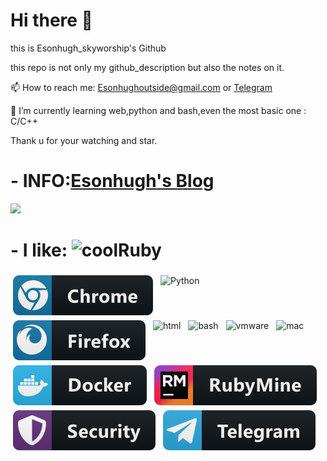 # Hi there 👋


this is Esonhugh_skyworship's Github 


this repo is not only my github_description but also the notes on it.


📫 How to reach me: Esonhughoutside@gmail.com or [Telegram](https://t.me/esonhugh_skywalker)


🌱 I’m currently learning web,python and bash,even the most basic one : C/C++


Thank u for your watching and star.

# - INFO:[Esonhugh's Blog](https://esonhugh.me/tabs/about)

<img src="https://github-readme-stats.vercel.app/api?username=esonhugh&show_icons=true&theme=tokyonight&count_private=true">
<!-- <img src="https://github-readme-stats.vercel.app/api/top-langs/?username=esonhugh&layout=compact" width=415px height=310px> -->

# - I like: <img src="https://upload.wikimedia.org/wikipedia/commons/7/73/Ruby_logo.svg" width=20px alt="coolRuby"></img>

<p align="left">
  <!-- For more icons please follow  https://github.com/MikeCodesDotNET/ColoredBadges -->
  <img src="https://github.com/MikeCodesDotNET/ColoredBadges/blob/master/svg/dev/misc/chrome.svg" alt"Chrome"  style="vertical-align:top; margin:4px">
  <img src="https://raw.githubusercontent.com/Quadrified/Quadrified/master/assets/svg/dev/languages/python.svg" alt="Python" style="vertical-align:top; margin:4px">
  <img src="https://github.com/MikeCodesDotNET/ColoredBadges/blob/master/svg/dev/misc/firefox.svg" alt="firefox" style="vertical-align:top; margin:4px">
  <img src="https://github.com/Quadrified/Quadrified/blob/master/assets/svg/dev/languages/html.svg" alt="html" style="vertical-align:top; margin:4px">
  <img src="https://github.com/Quadrified/Quadrified/blob/master/assets/svg/dev/tools/bash.svg" alt="bash" style="vertical-align:top; margin:4px">
  <img src="https://github.com/Quadrified/Quadrified/blob/master/assets/svg/dev/tools/vmware.svg" alt="vmware" style="vertical-align:top; margin:4px">
  <img src="https://github.com/Quadrified/Quadrified/blob/master/assets/svg/devices/mac.svg" alt="mac" style="vertical-align:top; margin:4px">
  <img src="https://github.com/MikeCodesDotNET/ColoredBadges/blob/master/svg/dev/tools/docker.svg" alt="docker" style="vertical-align:top; margin:4px">
  <img src="https://github.com/MikeCodesDotNET/ColoredBadges/blob/master/svg/dev/tools/jetbrains_rubymine.svg" alt="rubymine" style="vertical-align:top;margin:4px">
  <img src="https://raw.githubusercontent.com/MikeCodesDotNET/ColoredBadges/master/svg/dev/misc/security.svg" alt="security" style="vertical-align:top;margin:4px">
  <img src="https://raw.githubusercontent.com/MikeCodesDotNET/ColoredBadges/master/svg/social/telegram.svg" alt="telegram" style="vertical-align:top;margin:4px">
</p>
<!--
**Esonhugh/Esonhugh** is a ✨ _special_ ✨ repository because its `README.md` (this file) appears on your GitHub profile.
Here are some ideas to get you started:
- 🔭 I’m currently working on ...
- 🌱 I’m currently learning ...
- 👯 I’m looking to collaborate on ...
- 🤔 I’m looking for help with ...
- 💬 Ask me about ...
- 📫 How to reach me: ...
- 😄 Pronouns: ...
- ⚡ Fun fact: ...
-->
